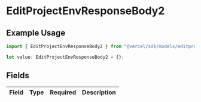 # EditProjectEnvResponseBody2

## Example Usage

```typescript
import { EditProjectEnvResponseBody2 } from "@vercel/sdk/models/editprojectenvop.js";

let value: EditProjectEnvResponseBody2 = {};
```

## Fields

| Field       | Type        | Required    | Description |
| ----------- | ----------- | ----------- | ----------- |